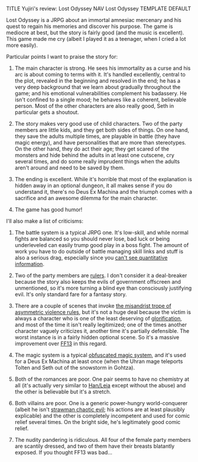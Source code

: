 TITLE Yujiri's review: Lost Odyssey
NAV Lost Odyssey
TEMPLATE DEFAULT

Lost Odyssey is a JRPG about an immortal amnesiac mercenary and his quest to regain his memories and discover his purpose. The game is mediocre at best, but the story is fairly good (and the music is excellent). This game made me cry (albeit I played it as a teenager, when I cried a lot more easily).

Particular points I want to praise the story for:

1. The main character is strong. He sees his immortality as a curse and his arc is about coming to terms with it. It's handled excellently, central to the plot, revealed in the beginning and resolved in the end; he has a very deep background that we learn about gradually throughout the game; and his emotional vulnerabilities complement his badassery. He isn't confined to a single mood; he behaves like a coherent, believable person. Most of the other characters are also really good, Seth in particular gets a shoutout.

2. The story makes very good use of child characters. Two of the party members are little kids, and they get both sides of things. On one hand, they save the adults multiple times, are playable in battle (they have magic energy), and have personalities that are more than stereotypes. On the other hand, they do act their age; they get scared of the monsters and hide behind the adults in at least one cutscene, cry several times, and do some really imprudent things when the adults aren't around and need to be saved by them.

3. The ending is excellent. While it's horrible that most of the explanation is hidden away in an optional dungeon, it all makes sense if you do understand it, there's no Deus Ex Machina and the triumph comes with a sacrifice and an awesome dilemma for the main character.

4. The game has good humor!

I'll also make a list of criticisms:

1. The battle system is a typical JRPG one. It's low-skill, and while normal fights are balanced so you should never lose, bad luck or being underleveled can easily trump good play in a boss fight. The amount of work you have to do outside of battle managing skill links and stuff is also a serious drag, especially since you [can't see quantitative information](/game_design/trial_and_error).

2. Two of the party members are [rulers](/protagonism/anarchism). I don't consider it a deal-breaker because the story also keeps the evils of government offscreen and unmentioned, so it's more turning a blind eye than consciously justifying evil. It's only standard fare for a fantasy story.

4. There are a couple of scenes that invoke [the misandrist trope of asymmetric violence rules](/fiction/sexist_tropes), but it's not a huge deal because the victim is always a character who is one of the least deserving of [glorification](/fiction/glory), and most of the time it isn't really legitimized; one of the times another character vaguely criticizes it, another time it's partially defensible. The worst instance is in a fairly hidden optional scene. So it's a massive improvement over [FF13](ff13) in this regard.

5. The magic system is a typical [obfuscated magic system](/writing/magic_system), and it's used for a Deus Ex Machina at least once (when the Uhran mage teleports Tolten and Seth out of the snowstorm in Gohtza).

6. Both of the romances are poor. One pair seems to have no chemistry at all (it's actually very similar to [Han/Leia](/reviews/star_wars#episode-v-the-empire-strikes-back) except without the abuse) and the other is believable but it's a stretch.

7. Both villains are poor. One is a generic power-hungry world-conquerer (albeit he isn't [strawman chaotic evil](/fiction/strawman_chaotic_evil); his actions are at least plausibly explicable) and the other is completely incompetent and used for comic relief several times. On the bright side, he's legitimately good comic relief.

8. The nudity pandering is ridiculous. All four of the female party members are scantily dressed, and two of them have their breasts blatantly exposed. If you thought FF13 was bad...
